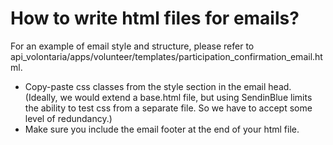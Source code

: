 # How to write html files for emails?

For an example of email style and structure, please refer to api_volontaria/apps/volunteer/templates/participation_confirmation_email.html.

* Copy-paste css classes from the style section in the email head. (Ideally, we would extend a base.html file, but using SendinBlue limits the ability to test css from a separate file. So we have to accept some level of redundancy.)
* Make sure you include the email footer at the end of your html file.
